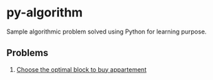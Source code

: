 # py-algorithm

Sample algorithmic problem solved using Python for learning purpose.

## Problems

1. [Choose the optimal block to buy appartement](./code/01_optimal_block_selecting.py)
